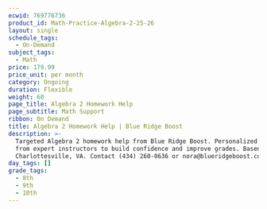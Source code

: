 ```yaml
---
ecwid: 769776736
product_id: Math-Practice-Algebra-2-25-26
layout: single
schedule_tags:
  - On-Demand
subject_tags:
  - Math
price: 179.99
price_unit: per month
category: Ongoing
duration: Flexible
weight: 60
page_title: Algebra 2 Homework Help
page_subtitle: Math Support
ribbon: On Demand
title: Algebra 2 Homework Help | Blue Ridge Boost
description: >-
  Targeted Algebra 2 homework help from Blue Ridge Boost. Personalized support
  from expert instructors to build confidence and improve grades. Based in
  Charlottesville, VA. Contact (434) 260-0636 or nora@blueridgeboost.com .
day_tags: []
grade_tags:
  - 8th
  - 9th
  - 10th
---
```


